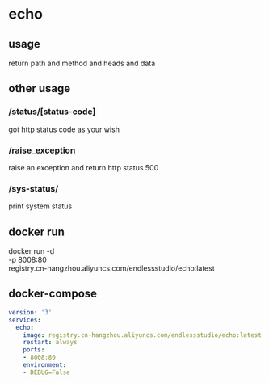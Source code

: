 # echo

## usage
return path and method and heads and data

## other usage
### /status/[status-code]
got http status code as your wish

### /raise_exception
raise an exception and return http status 500

### /sys-status/
print system status

## docker run

docker run -d \
  -p 8008:80 \
  registry.cn-hangzhou.aliyuncs.com/endlessstudio/echo:latest

## docker-compose

```yaml
version: '3'
services:
  echo:
    image: registry.cn-hangzhou.aliyuncs.com/endlessstudio/echo:latest
    restart: always
    ports:
    - 8008:80
    environment:
    - DEBUG=False
```